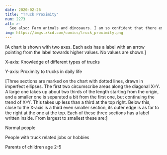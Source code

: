 ```yaml
---
date: 2020-02-26
title: "Truck Proximity"
num: 2273
alt: >-
  See also: Farm animals and dinosaurs. I am so confident that there exists children's media that involves dinosaurs driving trucks on a farm that I'm writing this without even Googling to check.
img: https://imgs.xkcd.com/comics/truck_proximity.png
---
```

[A chart is shown with two axes. Each axis has a label with an arrow pointing from the label towards higher values. No values are shown.]

X-axis: Knowledge of different types of trucks

Y-axis: Proximity to trucks in daily life

[Three sections are marked on the chart with dotted lines, drawn in imperfect ellipses. The first two circumscribe areas along the diagonal X=Y. A large one takes up about two thirds of the length starting from the origin, and a smaller one is separated a bit from the first one, but continuing the trend of X=Y. This takes up less than a third at the top right. Below this, close to the X-axis is a third even smaller section, its outer edge is as far to the right at the one at the top. Each of these three sections has a label written inside. From largest to smallest these are:]

Normal people

People with truck related jobs or hobbies

Parents of children age 2-5